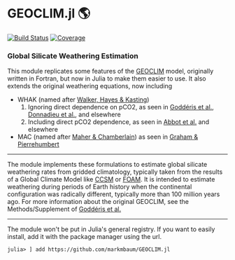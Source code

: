 # GEOCLIM.jl 🌎

[![Build Status](https://github.com/markmbaum/GEOCLIM.jl/workflows/CI/badge.svg)](https://github.com/markmbaum/GEOCLIM.jl/actions)
[![Coverage](https://codecov.io/gh/markmbaum/GEOCLIM.jl/branch/main/graph/badge.svg)](https://codecov.io/gh/markmbaum/GEOCLIM.jl)

### Global Silicate Weathering Estimation

This module replicates some features of the [GEOCLIM](https://geoclimmodel.wordpress.com/) model, originally written in Fortran, but now in Julia to make them easier to use. It also extends the original weathering equations, now including
* WHAK (named after [Walker, Hayes & Kasting](http://doi.wiley.com/10.1029/JC086iC10p09776))
	1. Ignoring direct dependence on pCO2, as seen in [Goddéris et al.](https://doi.org/10.1038/ngeo2931), [Donnadieu et al.](https://doi.org/10.1029/2006GC001278), and elsewhere
	2. Including direct pCO2 dependence, as seen in [Abbot et al.](https://doi.org/10.1088/0004-637X/756/2/178) and elsewhere
* MAC (named after [Maher & Chamberlain](https://doi.org/10.1126/science.1250770)) as seen in [Graham & Pierrehumbert](https://doi.org/10.3847/1538-4357/ab9362)

------

The module implements these formulations to estimate global silicate weathering rates from gridded climatology, typically taken from the results of a Global Climate Model like [CCSM](https://www.cesm.ucar.edu/models/ccsm4.0/) or [FOAM](https://www.mcs.anl.gov/research/projects/foam/). It is intended to estimate weathering during periods of Earth history when the continental configuration was radically different, typically more than 100 million years ago. For more information about the original GEOCLIM, see the Methods/Supplement of [Goddéris et al.](https://doi.org/10.1038/ngeo2931)

------

The module won't be put in Julia's general registry. If you want to easily install, add it with the package manager using the url.
```
julia> ] add https://github.com/markmbaum/GEOCLIM.jl
```
